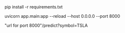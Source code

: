 pip install -r requirements.txt

uvicorn app.main:app --reload --host 0.0.0.0 --port 8000

"url for port 8000"/predict?symbol=TSLA
